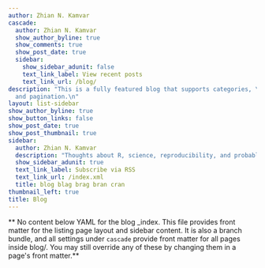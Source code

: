 ```yaml
---
author: Zhian N. Kamvar
cascade:
  author: Zhian N. Kamvar
  show_author_byline: true
  show_comments: true
  show_post_date: true
  sidebar:
    show_sidebar_adunit: false
    text_link_label: View recent posts
    text_link_url: /blog/
description: "This is a fully featured blog that supports categories, \ntags, series,
  and pagination.\n"
layout: list-sidebar
show_author_byline: true
show_button_links: false
show_post_date: true
show_post_thumbnail: true
sidebar:
  author: Zhian N. Kamvar
  description: "Thoughts about R, science, reproducibility, and probably other things I'm forgetting to mention here."
  show_sidebar_adunit: true
  text_link_label: Subscribe via RSS
  text_link_url: /index.xml
  title: blog blag brag bran cran
thumbnail_left: true
title: Blog
---
```


** No content below YAML for the blog _index. This file provides front matter for the listing page layout and sidebar content. It is also a branch bundle, and all settings under `cascade` provide front matter for all pages inside blog/. You may still override any of these by changing them in a page's front matter.**
